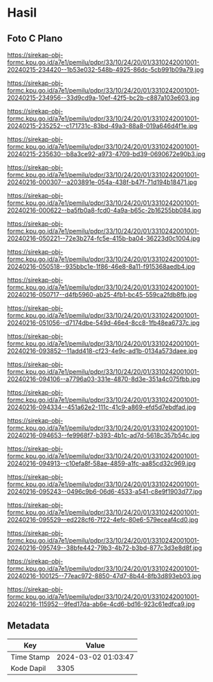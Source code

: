# Hasil

## Foto C Plano

https://sirekap-obj-formc.kpu.go.id/a7e1/pemilu/pdpr/33/10/24/20/01/3310242001001-20240215-234420--1b53e032-548b-4925-86dc-5cb991b09a79.jpg

https://sirekap-obj-formc.kpu.go.id/a7e1/pemilu/pdpr/33/10/24/20/01/3310242001001-20240215-234956--33d9cd9a-10ef-42f5-bc2b-c887a103e603.jpg

https://sirekap-obj-formc.kpu.go.id/a7e1/pemilu/pdpr/33/10/24/20/01/3310242001001-20240215-235252--c171731c-83bd-49a3-88a8-019a646d4f1e.jpg

https://sirekap-obj-formc.kpu.go.id/a7e1/pemilu/pdpr/33/10/24/20/01/3310242001001-20240215-235630--b8a3ce92-a973-4709-bd39-0690672e90b3.jpg

https://sirekap-obj-formc.kpu.go.id/a7e1/pemilu/pdpr/33/10/24/20/01/3310242001001-20240216-000307--a203891e-054a-438f-b47f-71d194b18471.jpg

https://sirekap-obj-formc.kpu.go.id/a7e1/pemilu/pdpr/33/10/24/20/01/3310242001001-20240216-000622--ba5fb0a8-fcd0-4a9a-b65c-2b16255bb084.jpg

https://sirekap-obj-formc.kpu.go.id/a7e1/pemilu/pdpr/33/10/24/20/01/3310242001001-20240216-050221--72e3b274-fc5e-415b-ba04-36223d0c1004.jpg

https://sirekap-obj-formc.kpu.go.id/a7e1/pemilu/pdpr/33/10/24/20/01/3310242001001-20240216-050518--935bbc1e-1f86-46e8-8a11-f915368aedb4.jpg

https://sirekap-obj-formc.kpu.go.id/a7e1/pemilu/pdpr/33/10/24/20/01/3310242001001-20240216-050717--d4fb5960-ab25-4fb1-bc45-559ca2fdb8fb.jpg

https://sirekap-obj-formc.kpu.go.id/a7e1/pemilu/pdpr/33/10/24/20/01/3310242001001-20240216-051056--d7174dbe-549d-46e4-8cc8-1fb48ea6737c.jpg

https://sirekap-obj-formc.kpu.go.id/a7e1/pemilu/pdpr/33/10/24/20/01/3310242001001-20240216-093852--11add418-cf23-4e9c-ad1b-0134a573daee.jpg

https://sirekap-obj-formc.kpu.go.id/a7e1/pemilu/pdpr/33/10/24/20/01/3310242001001-20240216-094106--a7796a03-331e-4870-8d3e-351a4c075fbb.jpg

https://sirekap-obj-formc.kpu.go.id/a7e1/pemilu/pdpr/33/10/24/20/01/3310242001001-20240216-094334--451a62e2-111c-41c9-a869-efd5d7ebdfad.jpg

https://sirekap-obj-formc.kpu.go.id/a7e1/pemilu/pdpr/33/10/24/20/01/3310242001001-20240216-094653--fe9968f7-b393-4b1c-ad7d-5618c357b54c.jpg

https://sirekap-obj-formc.kpu.go.id/a7e1/pemilu/pdpr/33/10/24/20/01/3310242001001-20240216-094913--c10efa8f-58ae-4859-a1fc-aa85cd32c969.jpg

https://sirekap-obj-formc.kpu.go.id/a7e1/pemilu/pdpr/33/10/24/20/01/3310242001001-20240216-095243--0496c9b6-06d6-4533-a541-c8e9f1903d77.jpg

https://sirekap-obj-formc.kpu.go.id/a7e1/pemilu/pdpr/33/10/24/20/01/3310242001001-20240216-095529--ed228cf6-7f22-4efc-80e6-579eceaf4cd0.jpg

https://sirekap-obj-formc.kpu.go.id/a7e1/pemilu/pdpr/33/10/24/20/01/3310242001001-20240216-095749--38bfe442-79b3-4b72-b3bd-877c3d3e8d8f.jpg

https://sirekap-obj-formc.kpu.go.id/a7e1/pemilu/pdpr/33/10/24/20/01/3310242001001-20240216-100125--77eac972-8850-47d7-8b44-8fb3d893eb03.jpg

https://sirekap-obj-formc.kpu.go.id/a7e1/pemilu/pdpr/33/10/24/20/01/3310242001001-20240216-115952--9fed17da-ab6e-4cd6-bd16-923c61edfca9.jpg


## Metadata

| Key        | Value               |
| ---------- | ------------------- |
| Time Stamp | 2024-03-02 01:03:47 |
| Kode Dapil | 3305                |



